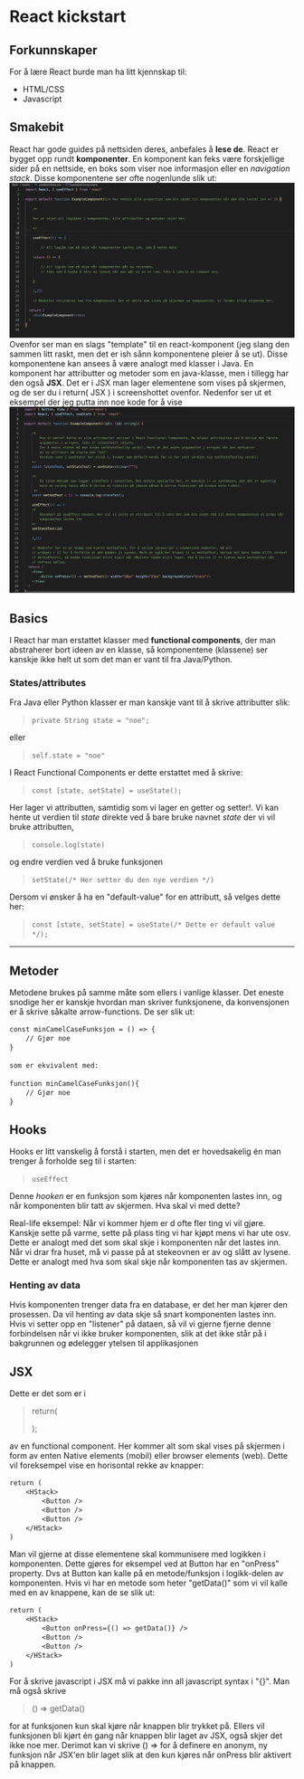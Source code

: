 # React kickstart

## Forkunnskaper

For å lære React burde man ha litt
kjennskap til:

- HTML/CSS
- Javascript

## Smakebit

React har gode guides på nettsiden deres, anbefales å **lese de**.
React er bygget opp rundt **komponenter**. En komponent kan feks være forskjellige sider på en nettside, en boks som viser noe informasjon eller en _navigation stack_. Disse komponentene ser ofte nogenlunde slik ut:
<img src="./bilder/1.png">
Ovenfor ser man en slags "template" til en react-komponent (jeg slang den sammen litt raskt, men det er ish sånn komponentene pleier å se ut). Disse komponentene kan ansees å være analogt med klasser i Java. En komponent har attributter og metoder som en java-klasse, men i tillegg har den også
**JSX**. Det er i JSX man lager elementene som vises på skjermen, og de ser du i return( JSX ) i screenshottet ovenfor. Nedenfor ser ut et eksempel der jeg putta inn noe kode for å vise
<img src="./bilder/2.png">

## Basics

I React har man erstattet klasser med **functional components**, der man abstraherer bort ideen av en klasse, så komponentene (klassene) ser kanskje ikke helt ut som det man er vant til fra Java/Python.

### States/attributes

Fra Java eller Python klasser er man kanskje vant til å skrive attributter slik:

> `private String state = "noe";`

eller

> `self.state = "noe"`

I React Functional Components er dette erstattet med å skrive:

> `const [state, setState] = useState();`

Her lager vi attributten, samtidig som vi lager en getter og setter!. Vi kan hente ut verdien til _state_ direkte ved å bare bruke navnet _state_ der vi vil bruke attributten,

> `console.log(state)`

og endre verdien ved å bruke funksjonen

> `setState(/* Her setter du den nye verdien */)`

Dersom vi ønsker å ha en "default-value" for en attributt, så velges dette her:

> `const [state, setState] = useState(/* Dette er default value */);`

---

## Metoder

Metodene brukes på samme måte som ellers i vanlige klasser. Det eneste snodige her er kanskje hvordan man skriver funksjonene, da konvensjonen er å skrive såkalte arrow-functions. De ser slik ut:

```
const minCamelCaseFunksjon = () => {
    // Gjør noe
}

som er ekvivalent med:

function minCamelCaseFunksjon(){
    // Gjør noe
}

```

## Hooks

Hooks er litt vanskelig å forstå i starten, men det er hovedsakelig én man trenger å forholde seg til i starten:

> `useEffect`

Denne _hooken_ er en funksjon som kjøres når komponenten lastes inn, og når komponenten blir tatt av skjermen. Hva skal vi med dette?

Real-life eksempel: Når vi kommer hjem er d ofte fler ting vi vil gjøre. Kanskje sette på varme, sette på plass ting vi har kjøpt mens vi har ute osv. Dette er analogt med det som skal skje i komponenten når det lastes inn. Når vi drar fra huset, må vi passe på at stekeovnen er av og slått av lysene. Dette er analogt med hva som skal skje når komponenten tas av skjermen.

### Henting av data

Hvis komponenten trenger data fra en database, er det her man kjører den prosessen. Da vil henting av data skje så snart komponenten lastes inn. Hvis vi setter opp en "listener" på dataen, så vil vi gjerne fjerne denne forbindelsen når vi ikke bruker komponenten, slik at det ikke står på i bakgrunnen og ødelegger ytelsen til applikasjonen

## JSX

Dette er det som er i

> return(
>
> );

av en functional component. Her kommer alt som skal vises på skjermen i form av enten Native elements (mobil) eller browser elements (web). Dette vil foreksempel vise en horisontal rekke av knapper:

```
return (
    <HStack>
        <Button />
        <Button />
        <Button />
    </HStack>
)
```

Man vil gjerne at disse elementene skal kommunisere med logikken i komponenten. Dette gjøres for eksempel ved at Button har en "onPress" property. Dvs at Button kan kalle på en metode/funksjon i logikk-delen av komponenten. Hvis vi har en metode som heter "getData()" som vi vil kalle med en av knappene, kan de se slik ut:

```
return (
    <HStack>
        <Button onPress={() => getData()} />
        <Button />
        <Button />
    </HStack>
)
```

For å skrive javascript i JSX må vi pakke inn all javascript syntax i "{}". Man må også skrive

> () => getData()

for at funksjonen kun skal kjøre når knappen blir trykket på. Ellers vil funksjonen bli kjørt én gang når knappen blir laget av JSX, også skjer det ikke noe mer. Derimot kan vi skrive () => for å definere en anonym, ny funksjon når JSX'en blir laget slik at den kun kjøres når onPress blir aktivert på knappen.
